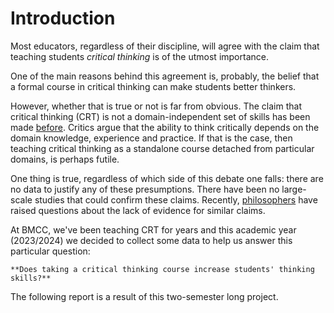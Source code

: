 # Introduction

Most educators, regardless of their discipline, will agree with the claim that teaching students *critical thinking* is of the utmost importance. 

One of the main reasons behind this agreement is, probably, the belief that a formal course in critical thinking can make students better thinkers. 

However, whether that is true or not is far from obvious. The claim that critical thinking (CRT) is not a domain-independent set of skills has been made [before](https://www.tandfonline.com/doi/abs/10.3200/AEPR.109.4.21-32). Critics argue that the ability to think critically depends on the domain knowledge, experience and practice. If that is the case, then teaching critical thinking as a standalone course detached from particular domains, is perhaps futile. 

One thing is true, regardless of which side of this debate one falls: there are no data to justify any of these presumptions. There have been no large-scale studies that could confirm these claims. Recently, [philosophers](https://www.cambridge.org/core/journals/journal-of-the-american-philosophical-association/article/abs/does-studying-philosophy-make-people-better-thinkers/73DCEDABFD91B2344F859F9D0DBE7772) have raised questions about the lack of evidence for similar claims. 

At BMCC, we've been teaching CRT for years and this academic year (2023/2024) we decided to collect some data to help us answer this particular question: 

```{card}
**Does taking a critical thinking course increase students' thinking skills?**
```

The following report is a result of this two-semester long project.

